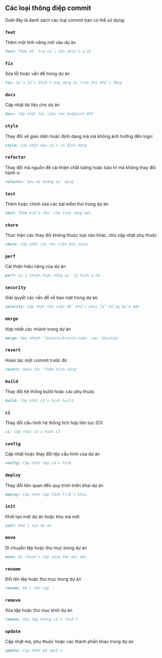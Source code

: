 ## Các loại thông điệp commit

Dưới đây là danh sách các loại commit bạn có thể sử dụng:

### `feat`  
Thêm một tính năng mới vào dự án  
```markdown
feat: Thêm hỗ trợ tải lên nhiều ảnh
```

### `fix`  
Sửa lỗi hoặc vấn đề trong dự án  
```markdown
fix: Sửa lỗi khiến ứng dụng bị treo khi khởi động
```

### `docs`  
Cập nhật tài liệu cho dự án  
```markdown
docs: Cập nhật tài liệu cho endpoint API
```

### `style`  
Thay đổi về giao diện hoặc định dạng mã mà không ảnh hưởng đến logic  
```markdown
style: Cập nhật màu sắc và định dạng
```

### `refactor`  
Thay đổi mã nguồn để cải thiện chất lượng hoặc bảo trì mà không thay đổi hành vi  
```markdown
refactor: Xóa mã không sử dụng
```

### `test`  
Thêm hoặc chỉnh sửa các bài kiểm thử trong dự án  
```markdown
test: Thêm kiểm thử cho tính năng mới
```

### `chore`  
Thực hiện các thay đổi không thuộc loại nào khác, như cập nhật phụ thuộc  
```markdown
chore: Cập nhật các thư viện phụ thuộc
```

### `perf`  
Cải thiện hiệu năng của dự án  
```markdown
perf: Cải thiện hiệu năng xử lý hình ảnh
```

### `security`  
Giải quyết các vấn đề về bảo mật trong dự án  
```markdown
security: Cập nhật thư viện để khắc phục lỗ hổng bảo mật
```

### `merge`  
Hợp nhất các nhánh trong dự án  
```markdown
merge: Hợp nhánh 'feature/branch-name' vào 'develop'
```

### `revert`  
Hoàn tác một commit trước đó  
```markdown
revert: Hoàn tác "Thêm tính năng"
```

### `build`  
Thay đổi hệ thống build hoặc các phụ thuộc  
```markdown
build: Cập nhật cấu hình build
```

### `ci`  
Thay đổi cấu hình hệ thống tích hợp liên tục (CI)  
```markdown
ci: Cập nhật cấu hình CI
```

### `config`  
Cập nhật hoặc thay đổi tệp cấu hình của dự án  
```markdown
config: Cập nhật tệp cấu hình
```

### `deploy`  
Thay đổi liên quan đến quy trình triển khai dự án  
```markdown
deploy: Cập nhật tập lệnh triển khai
```

### `init`  
Khởi tạo một dự án hoặc kho mã mới  
```markdown
init: Khởi tạo dự án
```

### `move`  
Di chuyển tệp hoặc thư mục trong dự án  
```markdown
move: Di chuyển tệp sang thư mục mới
```

### `rename`  
Đổi tên tệp hoặc thư mục trong dự án  
```markdown
rename: Đổi tên tệp
```

### `remove`  
Xóa tệp hoặc thư mục khỏi dự án  
```markdown
remove: Xóa tệp không cần thiết
```

### `update`  
Cập nhật mã, phụ thuộc hoặc các thành phần khác trong dự án  
```markdown
update: Cập nhật mã nguồn
```
